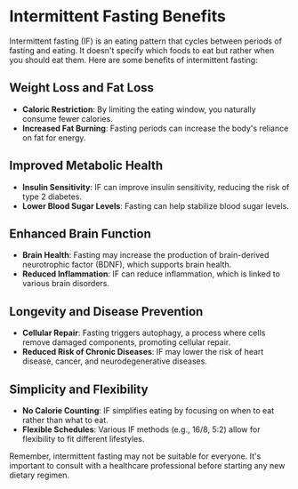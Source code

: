 # Intermittent Fasting Benefits

Intermittent fasting (IF) is an eating pattern that cycles between
periods of fasting and eating. It doesn't specify which foods to eat
but rather when you should eat them. Here are some benefits of
intermittent fasting:

## Weight Loss and Fat Loss

- **Caloric Restriction**: By limiting the eating window, you
  naturally consume fewer calories.
- **Increased Fat Burning**: Fasting periods can increase the body's
  reliance on fat for energy.

## Improved Metabolic Health

- **Insulin Sensitivity**: IF can improve insulin sensitivity,
  reducing the risk of type 2 diabetes.
- **Lower Blood Sugar Levels**: Fasting can help stabilize blood sugar
  levels.

## Enhanced Brain Function

- **Brain Health**: Fasting may increase the production of
  brain-derived neurotrophic factor (BDNF), which supports brain
  health.
- **Reduced Inflammation**: IF can reduce inflammation, which is
  linked to various brain disorders.

## Longevity and Disease Prevention

- **Cellular Repair**: Fasting triggers autophagy, a process where
  cells remove damaged components, promoting cellular repair.
- **Reduced Risk of Chronic Diseases**: IF may lower the risk of heart
  disease, cancer, and neurodegenerative diseases.

## Simplicity and Flexibility

- **No Calorie Counting**: IF simplifies eating by focusing on when to
  eat rather than what to eat.
- **Flexible Schedules**: Various IF methods (e.g., 16/8, 5:2) allow
  for flexibility to fit different lifestyles.

Remember, intermittent fasting may not be suitable for everyone. It's
important to consult with a healthcare professional before starting
any new dietary regimen.
